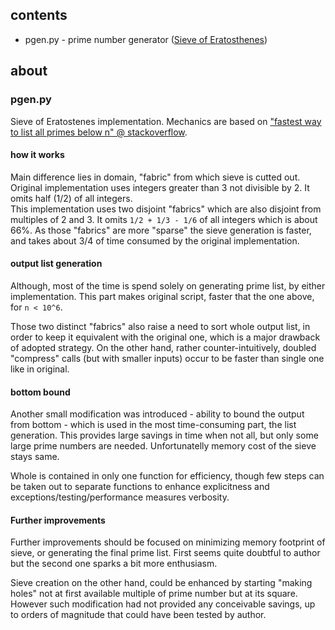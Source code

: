 ## contents
- pgen.py - prime number generator ([Sieve of Eratosthenes](https://en.wikipedia.org/wiki/Sieve_of_Eratosthenes))

## about

### pgen.py

Sieve of Eratostenes implementation. Mechanics are based on ["fastest way to list all primes below n" @ stackoverflow](https://stackoverflow.com/questions/2068372/fastest-way-to-list-all-primes-below-n/46635266#46635266). 

#### how it works

Main difference lies in domain, "fabric" from which sieve is cutted out.
Original implementation uses integers greater than 3 not divisible by 2.
It omits half (1/2) of all integers.  
This implementation uses two disjoint "fabrics" which are also disjoint from multiples of 2 and 3.
It omits `1/2 + 1/3 - 1/6` of all integers which is about 66%.
As those "fabrics" are more "sparse" the sieve generation is faster, and takes about 3/4 of time consumed by the original implementation.


#### output list generation  
Although, most of the time is spend solely on generating prime list, by either implementation.
This part makes original script, faster that the one above, for `n < 10^6`.

Those two distinct "fabrics" also raise a need to sort whole output list, in order to keep it equivalent with the original one, which is a major drawback of adopted strategy.
On the other hand, rather counter-intuitively, doubled "compress" calls (but with smaller inputs) occur to be faster than single one like in original.  

#### bottom bound  
Another small modification was introduced - ability to bound the output from bottom - which is used in the most time-consuming part, the list generation.
This provides large savings in time when not all, but only some large prime numbers are needed.
Unfortunatelly memory cost of the sieve stays same.  


Whole is contained in only one function for efficiency, though few steps can be taken out to separate functions to enhance explicitness and exceptions/testing/performance measures verbosity.  

#### Further improvements
Further improvements should be focused on minimizing memory footprint of sieve,
or generating the final prime list.
First seems quite doubtful to author but the second one sparks a bit more enthusiasm.  

Sieve creation on the other hand, could be enhanced by starting "making holes" not at first available multiple of prime number but at its square.
However such modification had not provided any conceivable savings, up to orders of magnitude that could have been tested by author.  
